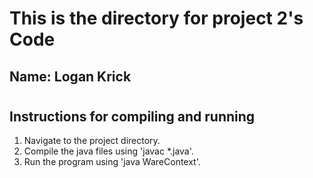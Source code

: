 # This is the directory for project 2's Code

## Name: Logan Krick
#
## Instructions for compiling and running
1. Navigate to the project directory.
2. Compile the java files using 'javac *.java'.
3. Run the program using 'java WareContext'.
